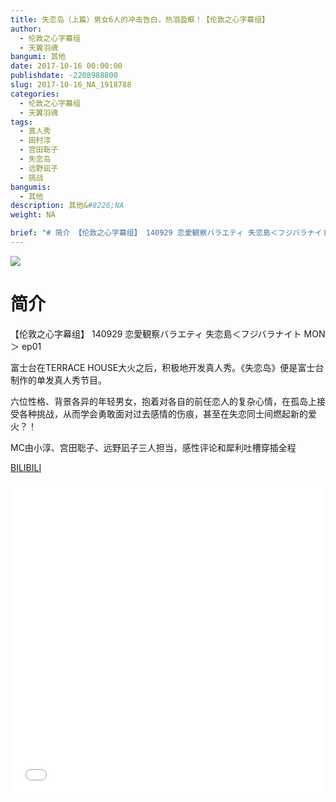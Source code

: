 ```yaml
---
title: 失恋岛（上篇）男女6人的冲击告白，热泪盈眶！【伦敦之心字幕组】
author: 
  - 伦敦之心字幕组
  - 天翼羽魂
bangumi: 其他
date: 2017-10-16 00:00:00
publishdate: -2208988800
slug: 2017-10-16_NA_1918788
categories: 
  - 伦敦之心字幕组
  - 天翼羽魂
tags: 
  - 真人秀
  - 田村淳
  - 宫田聡子
  - 失恋岛
  - 远野凪子
  - 挑战
bangumis: 
  - 其他
description: 其他&#8226;NA
weight: NA

brief: "# 简介 【伦敦之心字幕组】 140929 恋愛観察バラエティ 失恋島＜フジバラナイト MON＞ ep01 富士台在TERRACE HOUSE大火之后，积极地开发真人秀。《失恋岛》便是富士台制作的单发真人秀节目。 六位性格、背景各异的年轻男女，抱着对各自的前任恋人的复杂心情，在孤岛上接受各种挑战，从而学会勇敢面对过去感情的伤痕，甚至在失恋同士间燃起新的爱火？！ MC由小淳、宫田聡子、远野凪子三人担当，感性评论和犀利吐槽穿插全程"
---
```


![](https://i.imgur.com/DSd0eV2.jpg)

# 简介  
【伦敦之心字幕组】 140929 恋愛観察バラエティ 失恋島＜フジバラナイト MON＞ ep01


富士台在TERRACE HOUSE大火之后，积极地开发真人秀。《失恋岛》便是富士台制作的单发真人秀节目。


六位性格、背景各异的年轻男女，抱着对各自的前任恋人的复杂心情，在孤岛上接受各种挑战，从而学会勇敢面对过去感情的伤痕，甚至在失恋同士间燃起新的爱火？！


MC由小淳、宫田聡子、远野凪子三人担当，感性评论和犀利吐槽穿插全程

  [BILIBILI](https://www.bilibili.com/video/av1918788/)


<div class="vcontainer">  <iframe class='video' src="//www.bilibili.com/blackboard/player.html?aid=1918788" width="100%" height="500" frameborder="0" allowfullscreen="allowfullscreen"></iframe></div>
